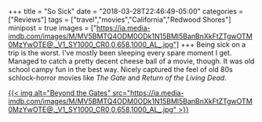 +++
title = "So Sick"
date = "2018-03-28T22:46:49-05:00"
categories = ["Reviews"]
tags = ["travel","movies","California","Redwood Shores"]
minipost = true
images = ["https://ia.media-imdb.com/images/M/MV5BMTQ4ODM0ODk1N15BMl5BanBnXkFtZTgwOTM0MzYwOTE@._V1_SY1000_CR0,0,658,1000_AL_.jpg"]
+++
Being sick on a trip is the worst. I've mostly been sleeping every spare moment I get. Managed to catch a pretty decent cheese ball of a movie, though. It was old school campy fun in the best way. Nicely captured the feel of old 80s schlock-horror movies like *The Gate* and *Return of the Living Dead*.

[{{< img alt="Beyond the Gates" src="https://ia.media-imdb.com/images/M/MV5BMTQ4ODM0ODk1N15BMl5BanBnXkFtZTgwOTM0MzYwOTE@._V1_SY1000_CR0,0,658,1000_AL_.jpg" >}}](http://www.imdb.com/title/tt4687358/?ref_=fn_al_tt_1)
 